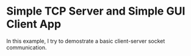 # Simple TCP Server and Simple GUI Client App
In this example, I try to demostrate a basic client-server socket communication.
